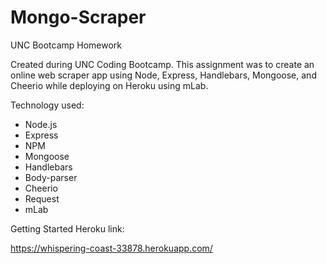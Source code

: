 # Mongo-Scraper
UNC Bootcamp Homework

Created during UNC Coding Bootcamp. This assignment was to create an online web scraper app using Node, Express, Handlebars, Mongoose, and Cheerio while deploying on Heroku using mLab.

Technology used:

* Node.js
* Express
* NPM
* Mongoose
* Handlebars
* Body-parser
* Cheerio
* Request
* mLab

Getting Started Heroku link:

https://whispering-coast-33878.herokuapp.com/
